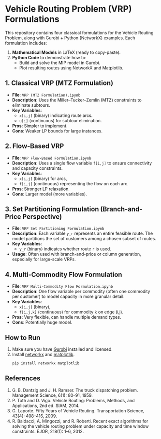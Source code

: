 # Vehicle Routing Problem (VRP) Formulations

This repository contains four classical formulations for the Vehicle Routing Problem, along with Gurobi + Python (NetworkX) examples. Each formulation includes:

1. **Mathematical Models** in LaTeX (ready to copy-paste).
2. **Python Code** to demonstrate how to:
   - Build and solve the MIP model in Gurobi.
   - Plot resulting routes using NetworkX and Matplotlib.

## 1. Classical VRP (MTZ Formulation)
- **File**: `VRP (MTZ Formulation).ipynb`  
- **Description**: Uses the Miller–Tucker–Zemlin (MTZ) constraints to eliminate subtours.  
- **Key Variables**: 
  - `x[i,j]` (binary) indicating route arcs. 
  - `u[i]` (continuous) for subtour elimination.  
- **Pros**: Simpler to implement.  
- **Cons**: Weaker LP bounds for large instances.

## 2. Flow-Based VRP
- **File**: `VRP Flow-Based Formulation.ipynb`  
- **Description**: Uses a single flow variable `f[i,j]` to ensure connectivity and capacity constraints.  
- **Key Variables**: 
  - `x[i,j]` (binary) for arcs, 
  - `f[i,j]` (continuous) representing the flow on each arc.  
- **Pros**: Stronger LP relaxation.  
- **Cons**: Larger model (more variables).

## 3. Set Partitioning Formulation (Branch-and-Price Perspective)
- **File**: `VRP Set Partitioning Formulation.ipynb`  
- **Description**: Each variable `y_r` represents an entire feasible route. The model partitions the set of customers among a chosen subset of routes.  
- **Key Variables**:
  - `y_r` (binary) indicates whether route `r` is used.  
- **Usage**: Often used with branch-and-price or column generation, especially for large-scale VRPs.

## 4. Multi-Commodity Flow Formulation
- **File**: `VRP Multi-Commodity Flow Formulation.ipynb`
- **Description**: One flow variable per commodity (often one commodity per customer) to model capacity in more granular detail.  
- **Key Variables**:
  - `x[i,j]` (binary), 
  - `f[i,j,k]` (continuous) for commodity k on edge (i,j).  
- **Pros**: Very flexible, can handle multiple demand types.  
- **Cons**: Potentially huge model.

## How to Run
1. Make sure you have [Gurobi](https://www.gurobi.com/) installed and licensed.
2. Install [networkx](https://networkx.org/) and [matplotlib](https://matplotlib.org/).
   ```bash
   pip install networkx matplotlib
   
## References
1. G. B. Dantzig and J. H. Ramser. The truck dispatching problem. Management Science, 6(1): 80–91, 1959.
2. P. Toth and D. Vigo. Vehicle Routing: Problems, Methods, and Applications, 2nd ed. SIAM, 2014.
3. G. Laporte. Fifty Years of Vehicle Routing. Transportation Science, 43(4): 408–416, 2009.
4. R. Baldacci, A. Mingozzi, and R. Roberti. Recent exact algorithms for solving the vehicle routing problem under capacity and time window constraints. EJOR, 218(1): 1–6, 2012.
